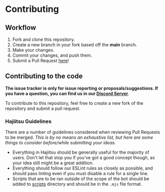 # Contributing

## Workflow

1. Fork and clone this repository.
2. Create a new branch in your fork based off the **main** branch.
3. Make your changes.
4. Commit your changes, and push them.
5. Submit a Pull Request [here]!

## Contributing to the code

**The issue tracker is only for issue reporting or proposals/suggestions. If you have a question, you can find us in our [Discord Server][discord server]**.

To contribute to this repository, feel free to create a new fork of the repository and
submit a pull request.

### Hajiitsu Guidelines

There are a number of guidelines considered when reviewing Pull Requests to be merged. _This is by no means an exhaustive list, but here are some things to consider before/while submitting your ideas._

- Everything in Hajiitsu should be generally useful for the majority of users. Don't let that stop you if you've got a good concept though, as your idea still might be a great addition.
- Everything should follow our ESLint rules as closely as possible, and should pass linting even if you must disable a rule for a single line.
- Scripts that are to be ran outside of the scope of the bot should be added to [scripts] directory and should be in the `.mjs` file format.

<!-- Link Dump -->

[discord server]: https://join.favware.tech
[here]: https://github.com/favna/hajitsu/pulls
[scripts]: /scripts
